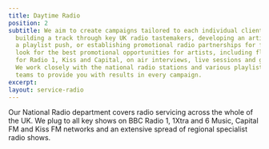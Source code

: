 ```yaml
---
title: Daytime Radio
position: 2
subtitle: We aim to create campaigns tailored to each individual client’s need, whether
  building a track through key UK radio tastemakers, developing an artist towards
  a playlist push, or establishing promotional radio partnerships for festivals. We
  look for the best promotional opportunities for artists, including flagship events
  for Radio 1, Kiss and Capital, on air interviews, live sessions and guest mixes.
  We work closely with the national radio stations and various playlists and production
  teams to provide you with results in every campaign.
excerpt: 
layout: service-radio
---
```


Our National Radio department covers radio servicing across the whole of the UK. We plug to all key shows on BBC Radio 1, 1Xtra and 6 Music, Capital FM and Kiss FM networks and an extensive spread of regional specialist radio shows. 